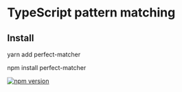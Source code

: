 # TypeScript pattern matching

## Install

yarn add perfect-matcher

npm install perfect-matcher

[![npm version](https://badge.fury.io/js/perfect-matcher.svg)](https://badge.fury.io/js/perfect-matcher)
